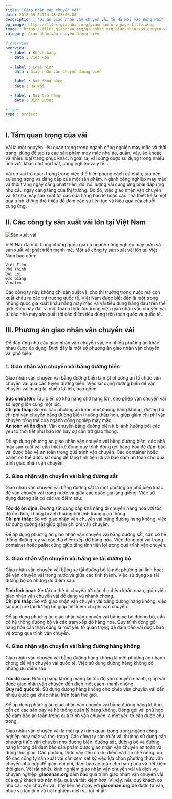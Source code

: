 ```yaml
---
title: "Giao nhận vận chuyển vải"
date: 2018-09-24T14:48:03+06:00
description : "Dự án giao nhận vận chuyển vải từ Hà Nội vào Đồng Nai"
bg_image: https://files.giaonhan.org/giaonhan.org_page-title.webp
image : https://files.giaonhan.org/giaonhan.org_giao-nhan-van-chuyen-vai.webp
category: Giao nhận vận chuyển đường biển

# overview
overview:
  - label : Khách hàng
    data : Việt Hoa
    
  - label : Loại hình
    data : Giao nhận vận chuyển đường biển
    
  - label : Nơi đóng hàng
    data : Hà Nội
    
  - label : Nơi trả hàng
    data : Bình Dương

# type
type : project
---
```


## I. Tầm quan trọng của vải

Vải là một nguyên liệu quan trọng trong ngành công nghiệp may mặc và thời trang; dùng để tạo ra các sản phẩm may mặc như áo, quần, váy, áo khoác và nhiều loại trang phục khác. Ngoài ra, vải cũng được sử dụng trong nhiều lĩnh vực khác như nội thất, công nghiệp và y tế...

Vải có vai trò quan trọng trong việc thể hiện phong cách cá nhân, tạo nên sự sang trọng và đẳng cấp của một sản phẩm. Ngành công nghiệp may mặc và thời trang ngày càng phát triển, đòi hỏi lượng vải cung ứng phải đáp ứng nhu cầu ngày càng tăng của thị trường. Do đó, việc giao nhận vận chuyển vải từ nhà máy sản xuất tới các cửa hàng bán lẻ hoặc các nhà thiết kế là một quá trình không thể thiếu để đảm bảo sự liên tục và hiệu quả của chuỗi cung ứng.

## II. Các công ty sản xuất vải lớn tại Việt Nam

![Sản xuất vải](https://files.giaonhan.org/giaonhan.org_vai.webp)

Việt Nam là một trong những quốc gia có ngành công nghiệp may mặc và sản xuất vải phát triển mạnh mẽ. Một số công ty sản xuất vải lớn tại Việt Nam bao gồm:

    Việt Tiến
    Phú Thịnh
    Đại Lợi
    Đức Giang
    Vinatex

Các công ty này không chỉ sản xuất vải cho thị trường trong nước mà còn xuất khẩu ra các thị trường quốc tế. Việt Nam được biết đến là một trong những quốc gia xuất khẩu hàng may mặc và vải tiêu dùng hàng đầu trên thế giới. Điều này đặt ra một thách thức lớn trong việc giao nhận vận chuyển vải từ các nhà máy sản xuất tới các điểm tiêu dùng trên toàn quốc và quốc tế.

## III. Phương án giao nhận vận chuyển vải

Để đáp ứng nhu cầu giao nhận vận chuyển vải, có nhiều phương án khác nhau được áp dụng. Dưới đây là một số phương án giao nhận vận chuyển vải phổ biến:

### 1. Giao nhận vận chuyển vải bằng đường biển

Giao nhận vận chuyển vải bằng đường biển là một phương án tổ chức vận chuyển vải qua các tuyến đường biển. Việc sử dụng đường biển để vận chuyển vải mang lại nhiều lợi ích, bao gồm:

**Sức chứa lớn:** Tàu biển có khả năng chở hàng lớn, cho phép vận chuyển vải số lượng lớn cùng một lúc.<br>
**Chi phí thấp:** So với các phương án khác như đường hàng không, đường bộ chi phí vận chuyển bằng đường biển thường thấp hơn, giúp giảm chi phí vận chuyển tổng thể của ngành công nghiệp may mặc.<br>
**An toàn và ổn định:** Vận chuyển bằng đường biển ít bị ảnh hưởng bởi các yếu tố thời tiết như bão lớn hay sự cản trở giao thông.

Để áp dụng phương án giao nhận vận chuyển vải bằng đường biển, các nhà máy sản xuất vải cần thiết kế đúng quy trình đóng gói hàng hóa để đảm bảo vải được bảo vệ an toàn trong quá trình vận chuyển. Các container hoặc pallet có thể được sử dụng để tăng tính tiện lợi và bảo đảm an toàn cho quá trình giao nhận vận chuyển.

### 2. Giao nhận vận chuyển vải bằng đường sắt

Giao nhận vận chuyển vải bằng đường sắt là một phương án phổ biến khác để vận chuyển vải trong nước và giữa các quốc gia láng giềng. Việc sử dụng đường sắt có các ưu điểm sau:

**Tốc độ ổn định:** Đường sắt cung cấp khả năng di chuyển hàng hóa với tốc độ ổn định, không bị ảnh hưởng bởi tình trạng giao thông.<br>
**Chi phí thấp:** So với giao nhận vận chuyển vải bằng đường hàng không, việc sử dụng đường sắt giúp giảm chi phí vận chuyển.

Để áp dụng phương án giao nhận vận chuyển vải bằng đường sắt, cần có hệ thống đường ray và các địa điểm xếp dỡ hàng hóa. Việc đóng gói vải trong container hoặc pallet cũng giúp tăng tính tiện lợi trong quá trình vận chuyển.

### 3. Giao nhận vận chuyển vải bằng xe tải đường bộ

Giao nhận vận chuyển vải bằng xe tải đường bộ là một phương án linh hoạt để vận chuyển vải trong nước và giữa các tỉnh thành. Việc sử dụng xe tải đường bộ có những ưu điểm sau:

**Tính linh hoạt:** Xe tải có thể di chuyển tới các địa điểm khác nhau, giúp việc giao nhận vận chuyển vải dễ dàng và nhanh chóng.<br>
**Chi phí thấp:** So với giao nhận vận chuyển vải bằng đường hàng không, việc sử dụng xe tải đường bộ giúp tiết kiệm chi phí vận chuyển.

Để áp dụng phương án giao nhận vận chuyển vải bằng xe tải đường bộ, cần có hệ thống đường bộ và các trạm xếp dỡ hàng hóa. Quy trình đóng gói hàng hóa cẩn thận cũng là một yếu tố quan trọng để đảm bảo vải được bảo vệ trong quá trình vận chuyển.

### 4. Giao nhận vận chuyển vải bằng đường hàng không

Giao nhận vận chuyển vải bằng đường hàng không là một phương án nhanh chóng để vận chuyển vải quốc tế. Việc sử dụng đường hàng không có những ưu điểm sau:

**Tốc độ cao:** Đường hàng không mang lại tốc độ vận chuyển nhanh, giúp vải được giao nhận vận chuyển đến đích một cách nhanh chóng.<br>
**Quy mô quốc tế:** Sử dụng đường hàng không cho phép vận chuyển vải đến nhiều quốc gia khác nhau trên toàn thế giới.

Để áp dụng phương án giao nhận vận chuyển vải bằng đường hàng không, cần có các sân bay và hệ thống quản lý hàng không. Đóng gói vải phù hợp để đảm bảo an toàn trong quá trình vận chuyển là một yếu tố cần được chú trọng.

Giao nhận vận chuyển vải là một quy trình quan trọng trong ngành công nghiệp may mặc và thời trang. Các công ty sản xuất vải thường sử dụng các phương thức vận chuyển như đường biển, đường sắt, đường bộ và đường hàng không để đảm bảo sản phẩm được giao nhận vận chuyển an toàn và đúng thời gian. Các phương thức này đều có ưu điểm và hạn chế riêng, do đó các công ty sản xuất vải cần xem xét kỹ việc lựa chọn phương thức vận chuyển phù hợp để giảm chi phí, đảm bảo an toàn cho hàng hóa và tiết kiệm thời gian. Với rất nhiều kinh nghiệm giao nhận vận chuyển vải và dịch vụ chuyên nghiệp, **giaonhan.org** đảm bảo quá trình giao nhận vận chuyển vải của quý khách trở nên hiệu quả và tiết kiệm hơn. Vì vậy, nếu quý khách có nhu cầu vận chuyển vải, hãy liên hệ ngay với **giaonhan.org** để được tư vấn, phục vụ tận tình và trải nghiệm dịch vụ tốt nhất!
